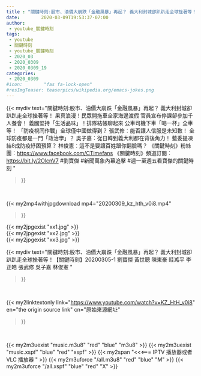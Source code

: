 ```yaml
---
title : "關鍵時刻:股市、油價大崩跌「金融風暴」再起？ 義大利封城卻趴趴走全球挫著等！【關鍵時刻】20200305-1 劉寶傑 黃世聰 陳東豪 眭澔平 李正皓 張武修 吳子嘉 林俊憲 "
date:        2020-03-09T19:53:37-07:00
author:
 - youtube_關鍵時刻
tags:
 - youtube
 - 關鍵時刻
 - youtube_關鍵時刻
 - 2020_03
 - 2020_0309
 - 2020_0309_19
categories:
 - 2020_0309
#icon:        "fas fa-lock-open"
#resImgTeaser: teaserpics/wikipedia.org/emacs-jokes.png
---
```


{{< mydiv text="關鍵時刻:股市、油價大崩跌「金融風暴」再起？ 義大利封城卻趴趴走全球挫著等！ 果真浪漫！民眾開拖車全家海邊渡假 官員宣布停課卻參加千人餐會！ 義國堅持「生活品味」！排隊結帳聊起來 公車司機下車「喝一杯」全車等！ 「防疫視同作戰」全球僅中國做得到？ 張武修：能否讓人信服是未知數！ 全球防疫都是一門「政治學」？ 吳子嘉：從日韓到義大利都在背後角力！ 藍委提凍結8成防疫紓困預算？ 林俊憲：這不是要讓百姓跟你翻臉嗎？  《關鍵時刻》粉絲團：https://www.facebook.com/CTimefans 《關鍵時刻》頻道訂閱：https://bit.ly/2OlcnV7  #劉寶傑 #新聞萬象內幕追擊 #週一至週五看寶傑的關鍵時刻 "
>}}
<br>


{{< my2mp4withjpgdownload mp4="20200309_kz_hth_v0i8.mp4"
>}}

{{< my2jpgexist "xx1.jpg" >}}<br>
{{< my2jpgexist "xx2.jpg" >}}<br>
{{< my2jpgexist "xx3.jpg" >}}<br>



{{< mydiv text="關鍵時刻:股市、油價大崩跌「金融風暴」再起？ 義大利封城卻趴趴走全球挫著等！【關鍵時刻】20200305-1 劉寶傑 黃世聰 陳東豪 眭澔平 李正皓 張武修 吳子嘉 林俊憲 "
>}}
<br>

{{< my2linktextonly link="https://www.youtube.com/watch?v=KZ_HtH_v0i8"
en="the origin source link" cn="原始來源網址"
>}}


<br>

{{< my2m3uexist "music.m3u8" "red"  "blue" "m3u8" >}} {{< my2m3uexist "music.xspf" "blue" "red"  "xspf" >}} {{< my2span "<<<=== IPTV 播放器或者 VLC 播放器 " >}} {{< my2m3uforce "/all.m3u8" "red"  "blue" "M" >}} {{< my2m3uforce "/all.xspf" "blue" "red"  "X" >}} 
